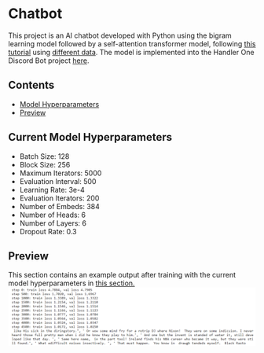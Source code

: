 # Chatbot

This project is an AI chatbot developed with Python using the bigram learning model followed by a self-attention transformer model, following [this tutorial](https://youtu.be/kCc8FmEb1nY?si=U23EW0zKkTpJCBUD) using  [different data](human_chat.txt). The model is implemented into the Handler One Discord Bot project [here](https://github.com/3r1cZ/Handler-One).

## Contents
* [Model Hyperparameters](#current-model-hyperparameters)
* [Preview](#preview)

## Current Model Hyperparameters
* Batch Size: 128
* Block Size: 256
* Maximum Iterators: 5000
* Evaluation Interval: 500
* Learning Rate: 3e-4
* Evaluation Iterators: 200
* Number of Embeds: 384
* Number of Heads: 6
* Number of Layers: 6
* Dropout Rate: 0.3

## Preview
This section contains an example output after training with the current model hyperparameters in [this section.](#current-model-hyperparameters)
<img src='chatbotOutput2.png'>
